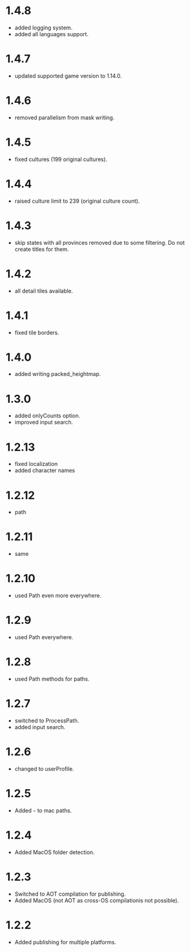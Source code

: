 # 1.4.8
- added logging system.
- added all languages support.

# 1.4.7
- updated supported game version to 1.14.0.

# 1.4.6
- removed parallelism from mask writing.

# 1.4.5
- fixed cultures (199 original cultures).

# 1.4.4
- raised culture limit to 239 (original culture count).

# 1.4.3
- skip states with all provinces removed due to some filtering. Do not create titles for them.

# 1.4.2
- all detail tiles available.

# 1.4.1
- fixed tile borders.

# 1.4.0
- added writing packed_heightmap.

# 1.3.0
- added onlyCounts option.
- improved input search.

# 1.2.13
- fixed localization
- added character names

# 1.2.12
- path

# 1.2.11
- same

# 1.2.10
- used Path even more everywhere.

# 1.2.9
- used Path everywhere.

# 1.2.8
- used Path methods for paths.

# 1.2.7
- switched to ProcessPath.
- added input search.

# 1.2.6
- changed to userProfile.

# 1.2.5
- Added `~` to mac paths.

# 1.2.4
- Added MacOS folder detection.

# 1.2.3
- Switched to AOT compilation for publishing.
- Added MacOS (not AOT as cross-OS compilationis not possible).

# 1.2.2
- Added publishing for multiple platforms.